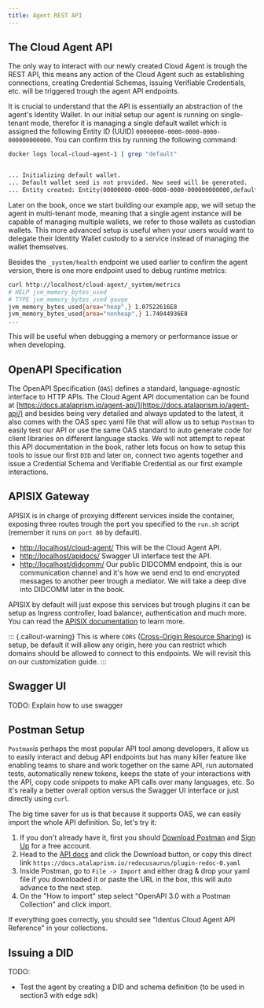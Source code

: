 ```yaml
---
title: Agent REST API
---
```

## The Cloud Agent API

The only way to interact with our newly created Cloud Agent is trough the REST API, this means any action of the Cloud Agent such as establishing connections, creating Credential Schemas, issuing Verifiable Credentials, etc. will be triggered trough the agent API endpoints.

It is crucial to understand that the API is essentially an abstraction of the agent's Identity Wallet. In our initial setup our agent is running on single-tenant mode, therefor it is managing a single default wallet which is assigned the following Entity ID (UUID) `00000000-0000-0000-0000-000000000000`. You can confirm this by running the following command:

```bash
docker logs local-cloud-agent-1 | grep "default"


... Initializing default wallet.
... Default wallet seed is not provided. New seed will be generated.
... Entity created: Entity(00000000-0000-0000-0000-000000000000,default,00000000-0000-0000-0000-000000000000,1970-01-01T00:00:00Z,1970-01-01T00:00:00Z)
```

Later on the book, once we start building our example app, we will setup the agent in multi-tenant mode, meaning that a single agent instance will be capable of managing multiple wallets, we refer to those wallets as custodian wallets. This more advanced setup is useful when your users would want to delegate their Identity Wallet custody to a service instead of managing the wallet themselves.

Besides the `_system/health` endpoint we used earlier to confirm the agent version, there is one more endpoint used to debug runtime metrics:

```bash
curl http://localhost/cloud-agent/_system/metrics
# HELP jvm_memory_bytes_used  
# TYPE jvm_memory_bytes_used gauge
jvm_memory_bytes_used{area="heap",} 1.07522616E8
jvm_memory_bytes_used{area="nonheap",} 1.74044936E8
...
```
This will be useful when debugging a memory or performance issue or when developing.

## OpenAPI Specification

The OpenAPI Specification (`OAS`) defines a standard, language-agnostic interface to HTTP APIs. The Cloud Agent API documentation can be found at [https://docs.atalaprism.io/agent-api/](https://docs.atalaprism.io/agent-api/)  and besides being very detailed and always updated to the latest, it also comes with the OAS spec yaml file that will allow us to setup `Postman` to easily test our API or use the same OAS standard to auto generate code for client libraries on different language stacks. We will not attempt to repeat this API documentation in the book, rather lets focus on how to setup this tools to issue our first `DID` and later on, connect two agents together and issue a Credential Schema and Verifiable Credential as our first example interactions.

## APISIX Gateway

APISIX is in charge of proxying different services inside the container, exposing three routes trough the port you specified to the `run.sh` script (remember it runs on `port 80` by default).

- [http://localhost/cloud-agent/](http://localhost/cloud-agent/) This will be the Cloud Agent API.
- [http://localhost/apidocs/](http://localhost/apidocs/) Swagger UI interface test the API.
- [http://localhost/didcomm/](http://localhost/didcomm/) Our public DIDCOMM endpoint, this is our communication channel and it's how we send end to end encrypted messages to another peer trough a mediator. We will take a deep dive into DIDCOMM later in the book.

APISIX by default will just expose this services but trough plugins it can be setup as Ingress controller, load balancer, authentication and much more. You can read the [APISIX documentation](https://apisix.apache.org/docs/) to learn more.

::: {.callout-warning}
This is where `CORS` ([Cross-Origin Resource Sharing](https://developer.mozilla.org/en-US/docs/Web/HTTP/CORS)) is setup, be default it will allow any origin, here you can restrict which domains should be allowed to connect to this endpoints. We will revisit this on our customization guide.
:::

## Swagger UI

TODO: Explain how to use swagger

## Postman Setup

`Postman`is perhaps the most popular API tool among developers, it allow us to easily interact and debug API endpoints but has many killer feature like  enabling teams to share and work together on the same API, run automated tests, automatically renew tokens, keeps the state of your interactions with the API, copy code snippets to make API calls over many languages, etc. So it's really a better overall option versus the Swagger UI interface or just directly using `curl`.

The big time saver for us is that because it supports OAS, we can easily import the whole API definition. So, let's try it:

1. If you don't already have it, first you should [Download Postman](https://www.postman.com/downloads/) and [Sign Up](https://identity.getpostman.com/signup?continue=https%3A%2F%2Fgo.postman.co%2Fhome) for a free account.
2. Head to the [API docs](https://docs.atalaprism.io/agent-api/) and click the Download button, or copy this direct link `https://docs.atalaprism.io/redocusaurus/plugin-redoc-0.yaml`
3. Inside Postman, go to `File -> Import` and either drag & drop your yaml file if you downloaded it or paste the URL in the box, this will auto advance to the next step.
4. On the "How to import" step select "OpenAPI 3.0 with a Postman Collection" and click import.

If everything goes correctly, you should see "Identus Cloud Agent API Reference" in your collections.

## Issuing a DID


TODO:

- Test the agent by creating a DID and schema definition (to be used in section3 with edge sdk)